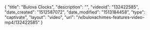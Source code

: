 {
    "title": "Bulova Clocks",
    "description": "",
    "videoid": "132422585",
    "date_created": "1512587072",
    "date_modified": "1513184458",
    "type": "captivate",
    "layout": "video",
    "url": "\/v\/bulovachimes-features-video-mp4\/132422585"
}